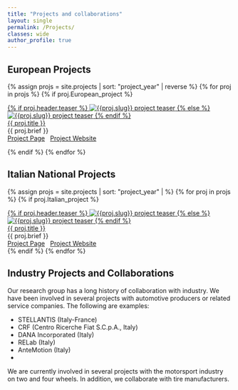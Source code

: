 ```yaml
---
title: "Projects and collaborations"
layout: single
permalink: /Projects/
classes: wide
author_profile: true
---
```


## European Projects

{% assign projs = site.projects | sort: "project_year" | reverse %}
{% for proj in projs %}
{% if proj.European_project %}

<div class="projitem">
  <div class="projteaser">
    <a href="{{proj.url}}">
      {% if proj.header.teaser %}
        <img src="{{ proj.header.teaser }}" alt="{{proj.slug}} project teaser"/>
      {% else %}
        <img src="/_images/_proj_images/{{ proj.slug }}_small.jpg" alt="{{proj.slug}} project teaser"/>
      {% endif %}
    </a>
  </div>
  <div class="column">
    <a href="{{proj.url}}" class="nounderline">
      <div class="projtitle">
        {{ proj.title }}
      </div>
    </a>
    <div class="projbrief">
      {{ proj.brief }}
    </div>
    <div class="projlinks">
      <a href="{{proj.url}}"><i class="fas fa-arrow-right"></i> Project Page</a>&nbsp;&nbsp;
      <a href="{{proj.Project_website}}"><i class="fa fa-globe"></i> Project Website</a>
    </div>
  </div>
</div>
  
{% endif %}
{% endfor %}

## Italian National Projects

{% assign projs = site.projects | sort: "project_year" | %}
{% for proj in projs %}
{% if proj.Italian_project %}
<div class="projitem">
  <div class="projteaser">
    <a href="{{proj.url}}">
      {% if proj.header.teaser %}
        <img src="{{ proj.header.teaser }}" alt="{{proj.slug}} project teaser"/>
      {% else %}
        <img src="/_images/_proj_images/{{ proj.slug }}_small.jpg" alt="{{proj.slug}} project teaser"/>
      {% endif %}
    </a>
  </div>
  <div class="column">
    <a href="{{proj.url}}" class="nounderline">
      <div class="projtitle">
        {{ proj.title }}
      </div>
    </a>
    <div class="projbrief">
      {{ proj.brief }}
    </div>
    <div class="projlinks">
      <a href="{{proj.url}}"><i class="fas fa-arrow-right"></i> Project Page</a>&nbsp;&nbsp;
      <a href="{{proj.Project_website}}"><i class="fa fa-globe"></i> Project Website</a>
    </div>
  </div>
</div>
{% endif %}
{% endfor %}

## Industry Projects and Collaborations

Our research group has a long history of collaboration with industry. We have been involved in several projects with automotive producers or related service companies. The following are examples:
 - STELLANTIS (Italy-France)
 - CRF (Centro Ricerche Fiat S.C.p.A., Italy)
 - DANA Incorporated (Italy)
 - RELab (Italy)
 - AnteMotion (Italy)
 - 
We are currently involved in several projects with the motorsport industry on two and four wheels. In addition, we collaborate with tire manufacturers.
